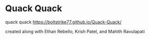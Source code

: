 # Quack Quack
 quack quack
<a href="https://boltstrike77.github.io/Quack-Quack/">https://boltstrike77.github.io/Quack-Quack/</a>

created along with Ethan Rebello, Krish Patel, and Mahith Ravulapati
